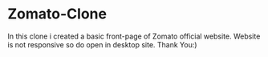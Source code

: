 # Zomato-Clone
In this clone i created a basic front-page of Zomato official website. Website is not responsive so do open in desktop site. Thank You:)
